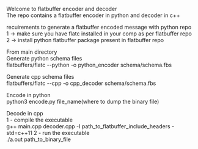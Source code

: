 Welcome to flatbuffer encoder and decoder  
The repo contains a flatbuffer encoder in python and decoder in c++  

recuirements to generate a flatbuffer encoded message with python repo  
1 -> make sure you have flatc installed in your comp as per flatbuffer repo   
2 -> install python flatbuffer package present in flatbuffer repo  

From main directory  
Generate python schema files   
flatbuffers/flatc --python -o python_encoder schema/schema.fbs

Generate cpp schema files  
flatbuffers/flatc --cpp -o cpp_decoder schema/schema.fbs

Encode in python  
python3 encode.py file_name(where to dump the binary file)

Decode in cpp  
1 - compile the executable  
g++ main.cpp decoder.cpp -I path_to_flatbuffer_include_headers -std=c++11
2 - run the executable  
./a.out path_to_binary_file
